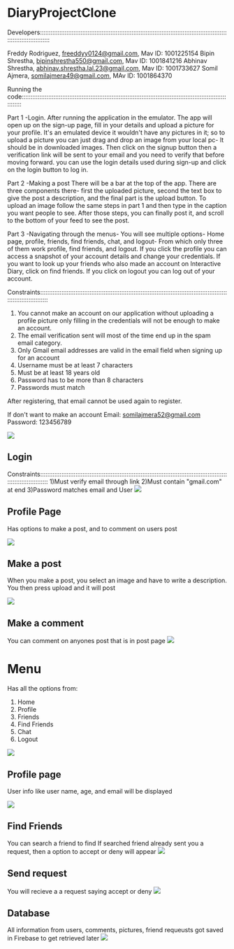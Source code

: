 # DiaryProjectClone

Developers::::::::::::::::::::::::::::::::::::::::::::::::::::::::::::::::::::::::::::::::::::::::::::::::::::::::::::::::::::::::::::::::::

Freddy Rodriguez, freeddyy0124@gmail.com, Mav ID: 1001225154
Bipin Shrestha, bipinshrestha550@gmail.com, Mav ID: 1001841216
Abhinav Shrestha, abhinav.shrestha.lal.23@gmail.com, Mav ID: 1001733627
Somil Ajmera, somilajmera49@gmail.com, MAv ID: 1001864370 


Running the code::::::::::::::::::::::::::::::::::::::::::::::::::::::::::::::::::::::::::::::::::::::::::::::::::::::::::::::::::::::::::::

Part 1 -Login. After running the application in the emulator. The app will open up on the sign-up page, fill in your details and upload a picture for your profile. 
It's an emulated device it wouldn't have any pictures in it; so to upload a picture you can just drag and drop an image from your local pc- It should be in downloaded 
images. Then click on the signup button then a verification link will be sent to your email and you need to verify that before moving forward. you can use the login 
details used during sign-up and click on the login button to log in.

Part 2 -Making a post There will be a bar at the top of the app. There are three components there- first the uploaded picture, second the text box to give 
the post a description, and the final part is the upload button. To upload an image follow the same steps in part 1 and then type in the caption you want
people to see. After those steps, you can finally post it, and scroll to the bottom of your feed to see the post.

Part 3 -Navigating through the menus- You will see multiple options- Home page, profile, friends, find friends, chat, and logout- From which only three of them
work profile, find friends, and logout. If you click the profile you can access a snapshot of your account details and change your credentials. If you want to look up 
your friends who also made an account on Interactive Diary, click on find friends. If you click on logout you can log out of your account.                                                                                               

Constraints:::::::::::::::::::::::::::::::::::::::::::::::::::::::::::::::::::::::::::::::::::::::::::::::::::::::::::::::::::::::::::::::::
1) You cannot make an account on our application without uploading a profile picture only filling in the credentials will not be enough to make an account.
2) The email verification sent will most of the time end up in the spam email category.
3) Only Gmail email addresses are valid in the email field when signing up for an account
4) Username must be at least 7 characters
5) Must be at least 18 years old
6) Password has to be more than 8 characters
7) Passwords must match

After registering, that email cannot be used again to register.

If don't want to make an account 
Email: somilajmera52@gmail.com
Password: 123456789

![](Images/Register.png)


## Login
Constraints:::::::::::::::::::::::::::::::::::::::::::::::::::::::::::::::::::::::::::::::::::::::::::::::::::::::::::::::::::::::::::::::::
1)Must verify email through link
2)Must contain "gmail.com" at end
3)Password matches email and User
![](Images/Login.png)




## Profile Page
Has options to make a post, and to comment on users post

![](Images/SomilPost.png)


## Make a post
When you make a post, you select an image and have to write a description. You then press upload and it will post

![](Images/SomilPost.png)


## Make a comment
You can comment on anyones post that is in post page
![](Images/SomilComment.jpeg)


# Menu
Has all the options from:
1) Home
2) Profile
3) Friends
4) Find Friends
5) Chat
6) Logout

![](Images/SomilMenu.jpeg)

## Profile page
User info like user name, age, and email will be displayed

![](Images/SomilProfile.jpeg)


## Find Friends
You can search a friend to find
If searched friend already sent you a request, then a option to accept or deny will appear
![](Images/SomilFindFriend.png)

## Send request
You will recieve a a request saying accept or deny
![](Images/SomilAcceptDeny.jpeg)

## Database
All information from users, comments, pictures, friend requeusts got saved in Firebase to get retrieved later
![](Images/FirebaseForProj.jpeg)


